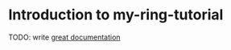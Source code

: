 # Introduction to my-ring-tutorial

TODO: write [great documentation](http://jacobian.org/writing/what-to-write/)
